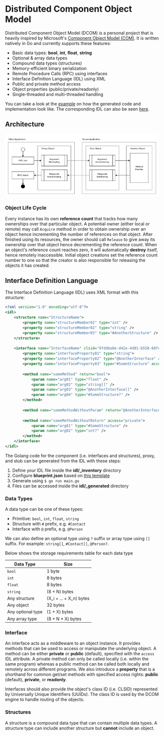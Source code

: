 # Distributed Component Object Model

Distributed Component Object Model (DCOM) is a personal project that is heavily inspired by Microsoft's [Component Object Model (COM)](https://learn.microsoft.com/en-us/windows/win32/com/the-component-object-model). It is written natively in Go and currently supports these features:

- Basic data types: **bool**, **int**, **float**, **string**
- Optional & array data types
- Compound data types (structures)
- Memory-efficient binary serialization
- Remote Procedure Calls (RPC) using interfaces
- Interface Definition Language (IDL) using XML
- Public and private method access
- Object properties (public/private/readonly)
- Single-threaded and multi-threaded handling

You can take a look at the [example](./example) on how the generated code and implementation look like. The corresponding IDL can also be seen [here](./idl/_example/).

## Architecture

![DCOM Architecture](./dcom-architecture.png)

### Object Life Cycle

Every instance has its own **reference count** that tracks how many ownerships over that particular object. A potential owner (either local or remote) may call `Acquire` method in order to obtain ownership over an object hence incrementing the number of references on that object. After finished using its resources, the owner should call `Release` to give away its ownership over that object hence decrementing the reference count. When an object's reference count reaches zero, it will automatically **destroy** itself, hence remotely inaccessible. Initial object creations set the reference count number to one so that the creator is also responsible for releasing the objects it has created.

## Interface Definition Language

The Interface Definition Language (IDL) uses XML format with this structure:

```xml
<?xml version="1.0" encoding="utf-8"?>
<idl>
    <structure name="StructureName">
        <property name="structureMember01" type="int" />
        <property name="structureMember02" type="string" />
        <property name="structureMember03" type="#AnotherStructure" />
    </structure>

    <interface name="InterfaceName" clsid="9fddbe0e-d42e-4d01-b558-68fcc704c7d9">
        <property name="interfaceProperty01" type="string">
        <property name="interfaceProperty02" type="@AnotherInterface" access="readonly">
        <property name="interfaceProperty03" type="#SomeStructure" access="private">

        <method name="someMethod" return="bool">
            <param name="arg01" type="float" />
            <param name="arg02" type="string[]" />
            <param name="arg03" type="@AnotherInterface[]" />
            <param name="arg04" type="#SomeStructure?" />
        </method>

        <method name="someMethodWithoutParam" return="@AnotherInterface" access="public" />

        <method name="someMethodWithoutReturn" access="private">
            <param name="arg01" type="#SomeStructure" />
            <param name="arg02" type="int?" />
        </method>
    </interface>
</idl>
```

The Golang code for the component (i.e. interfaces and structures), proxy, and stub can be generated from the IDL with these steps:

1. Define your IDL file inside the **idl/_inventory** directory
2. Configure **blueprint.json** based on [this template](./idl/blueprint.example.json)
3. Generate using `$ go run main.go`
4. Files can be accessed inside the **idl/_generated** directory

### Data Types

A data type can be one of these types:

- Primitive: `bool`, `int`, `float`, `string`
- Structure with `#` prefix, e.g. `#Contact`
- Interface with `@` prefix, e.g. `@Person`

We can also define an optional type using `?` suffix or array type using `[]` suffix. For example: `string[]`, `#Contact[]`, `@Person?`.

Below shows the storage requirements table for each data type

Data Type           | Size 
--------------------|------------------------
`bool`              | 1 byte
`int`               | 8 bytes
`float`             | 8 bytes
`string`            | (8 + N) bytes
Any structure       | (X_i + ... + X_n) bytes
Any object          | 32 bytes
Any optional type   | (1 + X) bytes
Any array type      | (8 + N * X) bytes

### Interface

An interface acts as a middleware to an object instance. It provides methods that can be used to access or manipulate the underlying object. A method can be either **private** or **public** (default), specified with the `access` IDL attribute. A private method can only be called locally (i.e. within the same program) whereas a public method can be called both locally and remotely across different programs. We also introduce a **property** that is a shorthand for common get/set methods with specified access rights: **public** (default), **private**, or **readonly**.

Interfaces should also provide the object's class ID (i.e. CLSID) represented by Universally Unique Identifiers (UUIDs). The class ID is used by the DCOM engine to handle routing of the objects.

### Structures

A structure is a compound data type that can contain multiple data types. A structure type can include another structure but **cannot** include an object.
